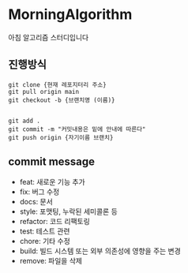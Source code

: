 # MorningAlgorithm
아침 알고리즘 스터디입니다


## 진행방식

```
git clone {현재 레포지터리 주소}
git pull origin main
git checkout -b {브랜치명 (이름)}


git add .
git commit -m "커밋내용은 밑에 안내에 따른다"
git push origin {자기이름 브랜치}
```


## commit message
- feat: 새로운 기능 추가
- fix: 버그 수정
- docs: 문서
- style: 포맷팅, 누락된 세미콜론 등
- refactor: 코드 리팩토링
- test: 테스트 관련
- chore: 기타 수정
- build: 빌드 시스템 또는 외부 의존성에 영향을 주는 변경
- remove: 파일을 삭제
